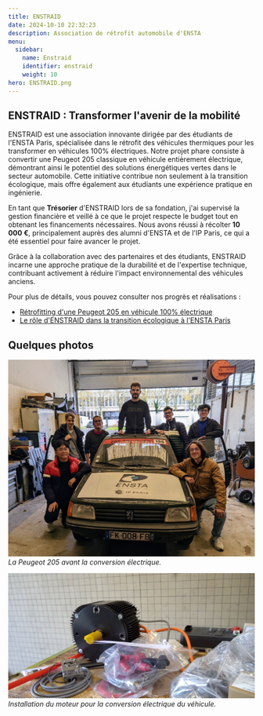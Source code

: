 ```yaml
---
title: ENSTRAID
date: 2024-10-10 22:32:23
description: Association de rétrofit automobile d'ENSTA
menu:
  sidebar:
    name: Enstraid
    identifier: enstraid
    weight: 10
hero: ENSTRAID.png
---
```


## ENSTRAID : Transformer l'avenir de la mobilité

ENSTRAID est une association innovante dirigée par des étudiants de l'ENSTA Paris, spécialisée dans le rétrofit des véhicules thermiques pour les transformer en véhicules 100% électriques. Notre projet phare consiste à convertir une Peugeot 205 classique en véhicule entièrement électrique, démontrant ainsi le potentiel des solutions énergétiques vertes dans le secteur automobile. Cette initiative contribue non seulement à la transition écologique, mais offre également aux étudiants une expérience pratique en ingénierie.

En tant que **Trésorier** d'ENSTRAID lors de sa fondation, j'ai supervisé la gestion financière et veillé à ce que le projet respecte le budget tout en obtenant les financements nécessaires. Nous avons réussi à récolter **10 000 €**, principalement auprès des alumni d'ENSTA et de l'IP Paris, ce qui a été essentiel pour faire avancer le projet.

Grâce à la collaboration avec des partenaires et des étudiants, ENSTRAID incarne une approche pratique de la durabilité et de l'expertise technique, contribuant activement à réduire l'impact environnemental des véhicules anciens.

Pour plus de détails, vous pouvez consulter nos progrès et réalisations :
- [Rétrofitting d'une Peugeot 205 en véhicule 100% électrique](https://www.ensta.org/fr/news/retrofit-transformer-une-peugeot-205-thermique-en-vehicule-100-electrique-537)
- [Le rôle d'ENSTRAID dans la transition écologique à l'ENSTA Paris](https://www.ensta-paris.fr/fr/enstraid-transition-ecologique-sur-bonne-voie)

## Quelques photos

![Peugeot 205 avant le rétrofit](peugeot205.jpg)
*La Peugeot 205 avant la conversion électrique.*

![Étudiants de l'ENSTA travaillant sur le projet](motor.jpg)
*Installation du moteur pour la conversion électrique du véhicule.*
